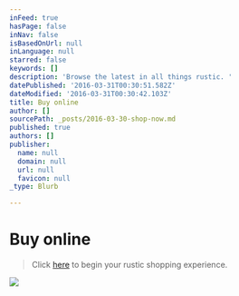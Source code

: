 ```yaml
---
inFeed: true
hasPage: false
inNav: false
isBasedOnUrl: null
inLanguage: null
starred: false
keywords: []
description: 'Browse the latest in all things rustic. '
datePublished: '2016-03-31T00:30:51.582Z'
dateModified: '2016-03-31T00:30:42.103Z'
title: Buy online
author: []
sourcePath: _posts/2016-03-30-shop-now.md
published: true
authors: []
publisher:
  name: null
  domain: null
  url: null
  favicon: null
_type: Blurb

---
```

# Buy online

> Click [here][0] to begin your rustic shopping experience.

![](https://s3-us-west-2.amazonaws.com/the-grid-img/p/21c28f318c18c36ef275bdef96b1fd7a3211dbb9.jpg)

[0]: http://www.therusticshop.com/?store=LonestarRusticSupply
